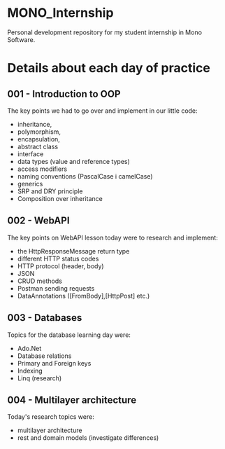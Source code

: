 # MONO_Internship
Personal development repository for my student internship in Mono Software.

# Details about each day of practice

## 001 - Introduction to OOP
The key points we had to go over and implement in our little code:
- inheritance,
- polymorphism,
- encapsulation,
- abstract class
- interface
- data types (value and reference types)
- access modifiers
- naming conventions (PascalCase i camelCase)
- generics
- SRP and DRY principle
- Composition over inheritance

## 002 - WebAPI
The key points on WebAPI lesson today were to research and implement:
- the HttpResponseMessage return type
- different HTTP status codes
- HTTP protocol (header, body)
- JSON
- CRUD methods
- Postman sending requests
- DataAnnotations ([FromBody],[HttpPost] etc.)

## 003 - Databases
Topics for the database learning day were:
- Ado.Net
- Database relations
- Primary and Foreign keys
- Indexing
- Linq (research)

## 004 - Multilayer architecture
Today's research topics were:
- multilayer architecture
- rest and domain models (investigate differences)